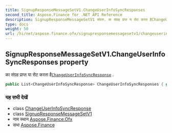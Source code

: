 ```yaml
---
title: SignupResponseMessageSetV1.ChangeUserInfoSyncResponses
second_title: Aspose.Finance for .NET API Reference
description: SignupResponseMessageSetV1 संपत्त. क संग्रह प्रप्त य सेट करत हैChangeUserInfoSyncResponse .
type: docs
weight: 50
url: /hi/net/aspose.finance.ofx/signupresponsemessagesetv1/changeuserinfosyncresponses/
---
```

## SignupResponseMessageSetV1.ChangeUserInfoSyncResponses property

का संग्रह प्राप्त या सेट करता है[`ChangeUserInfoSyncResponse`](../../../aspose.finance.ofx.signup/changeuserinfosyncresponse/) .

```csharp
public List<ChangeUserInfoSyncResponse> ChangeUserInfoSyncResponses { get; set; }
```

### यह सभी देखें

* class [ChangeUserInfoSyncResponse](../../../aspose.finance.ofx.signup/changeuserinfosyncresponse/)
* class [SignupResponseMessageSetV1](../)
* नाम स्थान [Aspose.Finance.Ofx](../../signupresponsemessagesetv1/)
* सभा [Aspose.Finance](../../../)


